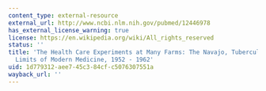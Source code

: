 ```yaml
---
content_type: external-resource
external_url: http://www.ncbi.nlm.nih.gov/pubmed/12446978
has_external_license_warning: true
license: https://en.wikipedia.org/wiki/All_rights_reserved
status: ''
title: 'The Health Care Experiments at Many Farms: The Navajo, Tuberculosis, and the
  Limits of Modern Medicine, 1952 - 1962'
uid: 1d779312-aee7-45c3-84cf-c5076307551a
wayback_url: ''
---
```

